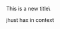 <p>This is a new title\</p>
<grid-plate layout="1-1" responsive-size="sm" responsive-width="900" breakpoint-sm="900" breakpoint-md="1200" breakpoint-lg="1500" breakpoint-xl="1800" hide-ops><wikipedia-query search="Drupal" slot="col-1"></wikipedia-query>
</grid-plate>
<p>jhust hax in context</p>

